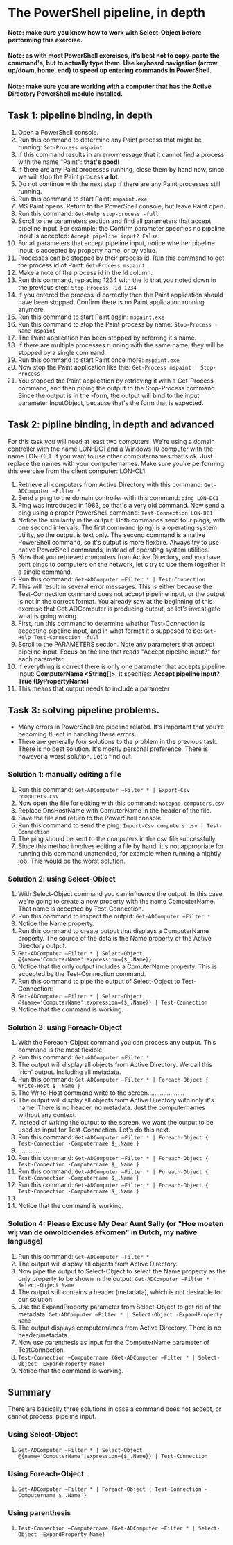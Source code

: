 # The PowerShell pipeline, in depth

#### Note: make sure you know how to work with Select-Object before performing this exercise.

#### Note: as with most PowerShell exercises, it's best not to copy-paste the command's, but to actually type them. Use keyboard navigation (arrow up/down, home, end) to speed up entering commands in PowerShell.

#### Note: make sure you are working with a computer that has the Active Directory PowerShell module installed.

## Task 1: pipeline binding, in depth
1. Open a PowerShell console.
1. Run this command to determine any Paint process that might be running: ```Get-Process mspaint```
1. If this command results in an errormessage that it cannot find a process with the name "Paint": **that's good!**
1. If there are any Paint processes running, close them by hand now, since we will stop the Paint process **a lot.**
1. Do not continue with the next step if there are any Paint processes still running.
1. Run this command to start Paint: ```mspaint.exe```
1. MS Paint opens. Return to the PowerShell console, but leave Paint open.
1. Run this command: ```Get-Help stop-process -full```
1. Scroll to the parameters section and find all parameters that accept pipeline input. For example: the Confirm parameter specifies no pipeline input is accepted: ```Accept pipeline input? False```
1. For all parameters that accept pipeline input, notice whether pipeline input is accepted by property name, or by value.
1. Processes can be stopped by their process id. Run this command to get the process id of Paint: ```Get-Process mspaint```
1. Make a note of the process id in the Id column. 
1. Run this command, replacing 1234 with the Id that you noted down in the previous step: ```Stop-Process -id 1234```
1. If you entered the process id correctly then the Paint application should have been stopped. Confirm there is no Paint application running anymore.
1. Run this command to start Paint again: ```mspaint.exe```
1. Run this command to stop the Paint process by name: ```Stop-Process -Name mspaint```
1. The Paint application has been stopped by referring it's name.
1. If there are multiple processes running with the same name, they will be stopped by a single command.
1. Run this command to start Paint once more: ```mspaint.exe```
1. Now stop the Paint application like this: ```Get-Process mspaint | Stop-Process```
1. You stopped the Paint application by retrieving it with a Get-Process command, and then piping the output to the Stop-Process command. Since the output is in the <Process>-form, the output will bind to the input parameter InputObject, because that's the form that is expected.


## Task 2: pipline binding, in depth and advanced
For this task you will need at least two computers. We're using a domain controller with the name LON-DC1 and a Windows 10 computer with the name LON-CL1. If you want to use other computernames that's ok. Just replace the names with your computernames. Make sure you're performing this exercise from the client computer: LON-CL1.
1. Retrieve all computers from Active Directory with this command: ```Get-ADComputer –Filter *```
1. Send a ping to the domain controller with this command: ```ping LON-DC1```
1. Ping was introduced in 1983, so that's a very old command. Now send a ping using a proper PowerShell command: ```Test-Connection LON-DC1```
1. Notice the similarity in the output. Both commands send four pings, with one second intervals. The first command (ping) is a operating system utility, so the output is text only. The second command is a native PowerShell command, so it's output is more flexbile. Always try to use native PowerShell commands, instead of operating system utilities.
1. Now that you retrieved computers from Active Directory, and you have sent pings to computers on the network, let's try to use them together in a single command.
1. Run this command: ```Get-ADComputer –Filter * | Test-Connection```
1. This will result in several error messages. This is either because the Test-Connection command does not accept pipeline input, or the output is not in the correct format. You already saw at the beginning of this exercise that Get-ADComputer is producing output, so let's investigate what is going wrong.
1. First, run this command to determine whether Test-Connection is accepting pipeline input, and in what format it's supposed to be: ```Get-Help Test-Connection -full```
1. Scroll to the PARAMETERS section. Note any parameters that accept pipeline input. Focus on the line that reads "Accept pipeline input?" for each parameter. 
1. If everything is correct there is only one parameter that accepts pipeline input: **ComputerName <String[]>**. It specifies: **Accept pipeline input?  True (ByPropertyName)**
1. This means that output needs to include a parameter


## Task 3: solving pipeline problems.
  - Many errors in PowerShell are pipeline related. It's important that you're becoming fluent in handling these errors.
  - There are generally four solutions to the problem in the previous task. There is no best solution. It's mostly personal preference. There is however a worst solution. Let's find out.

### Solution 1: manually editing a file
1. Run this command: ```Get-ADComputer –Filter * | Export-Csv computers.csv```
1. Now open the file for editing with this command: ```Notepad computers.csv```
1. Replace DnsHostName with ComuterName in the header of the file.
1. Save the file and return to the PowerShell console.
1. Run this command to send the ping: ```Import-Csv computers.csv | Test-Connection```
1. The ping should be sent to the computers in the csv file successfully.
1. Since this method involves editing a file by hand, it's not appropriate for running this command unattended, for example when running a nightly job. This would be the worst solution.

### Solution 2: using Select-Object
1. With Select-Object command you can influence the output. In this case, we're going to create a new property with the name ComputerName. That name is accepted by Test-Connection.
1. Run this command to inspect the output: ```Get-ADComputer –Filter *```
1. Notice the Name property.
1. Run this command to create output that displays a ComputerName property. The source of the data is the Name property of the Active Directory output.
1. ```Get-ADComputer –Filter * | Select-Object @{name='ComputerName';expression={$_.Name}}```
1. Notice that the only output includes a ComuterName property. This is accepted by the Test-Connection command.
1. Run this command to pipe the output of Select-Object to Test-Connection:
1. ```Get-ADComputer –Filter * | Select-Object @{name='ComputerName';expression={$_.Name}} | Test-Connection```
1. Notice that the command is working.

### Solution 3: using Foreach-Object
1. With the Foreach-Object command you can process any output. This command is the most flexible.
1. Run this command: ```Get-ADComputer –Filter *```
1. The output will display all objects from Active Directory. We call this 'rich' output. Including all metadata.
1. Run this command: ```Get-ADComputer –Filter * | Foreach-Object { Write-Host $_.Name }```
1. The Write-Host command write to the screen.....................
1. The output will display all objects from Active Directory with only it's name. There is no header, no metadata. Just the computernames without any context.
1. Instead of writing the output to the screen, we want the output to be used as input for Test-Connection. Let's do this next.
1. Run this command: ```Get-ADComputer –Filter * | Foreach-Object { Test-Connection -Computername $_.Name }```
1. ..............
1. Run this command: ```Get-ADComputer –Filter * | Foreach-Object { Test-Connection -Computername $_.Name }```
1. Run this command: ```Get-ADComputer –Filter * | Foreach-Object { Test-Connection -Computername $_.Name }```
1. Run this command: ```Get-ADComputer –Filter * | Foreach-Object { Test-Connection -Computername $_.Name }```
1. 
1. Notice that the command is working.

### Solution 4: Please Excuse My Dear Aunt Sally (or "Hoe moeten wij van de onvoldoendes afkomen" in Dutch, my native language)
1. Run this command: ```Get-ADComputer –Filter *```
1. The output will display all objects from Active Directory.
1. Now pipe the output to Select-Object to select the Name property as the only property to be shown in the output: ```Get-ADComputer –Filter * | Select-Object Name```
1. The output still contains a header (metadata), which is not desirable for our solution.
1. Use the ExpandProperty parameter from Select-Object to get rid of the metadata: ```Get-ADComputer –Filter * | Select-Object -ExpandProperty Name```
1. The output displays computernames from Active Directory. There is no header/metadata.
1. Now use parenthesis as input for the ComputerName parameter of TestConnection.
1. ```Test-Connection –Computername (Get-ADComputer –Filter * | Select-Object –ExpandProperty Name)```
1. Notice that the command is working.

## Summary
There are basically three solutions in case a command does not accept, or cannot process, pipeline input.
### Using Select-Object
1. ```Get-ADComputer –Filter * | Select-Object @{name='ComputerName';expression={$_.Name}} | Test-Connection```
### Using Foreach-Object
1. ```Get-ADComputer –Filter * | Foreach-Object { Test-Connection -Computername $_.Name }```
### Using parenthesis
1. ```Test-Connection –Computername (Get-ADComputer –Filter * | Select-Object –ExpandProperty Name)```
